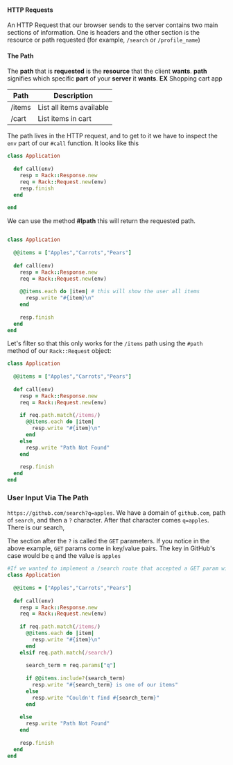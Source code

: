 #### **HTTP Requests** 

An HTTP Request that our browser sends to the server contains two main sections of information. One is headers and the other section is the resource or path requested (for example, `/search` or `/profile_name`)

#### The Path

The **path** that is **requested** is the **resource** that the client **wants**. **path** signifies which specific **part** of your **server** it **wants**. **EX** Shopping cart app

| Path   | Description              |
| ------ | ------------------------ |
| /items | List all items available |
| /cart  | List items in cart       |

The path lives in the HTTP request, and to get to it we have to inspect the `env` part of our `#call` function.  It looks like this

```ruby
class Application
 
  def call(env)
    resp = Rack::Response.new
    req = Rack::Request.new(env)
    resp.finish
  end
 
end
```

We can use the method **#lpath** this will return the requested path. 

```ruby

class Application
 
  @@items = ["Apples","Carrots","Pears"]
 
  def call(env)
    resp = Rack::Response.new
    req = Rack::Request.new(env)
 
    @@items.each do |item| # this will show the user all items 
      resp.write "#{item}\n"
    end
 
    resp.finish
  end
end
```

Let's filter so that this only works for the `/items` path using the `#path` method of our `Rack::Request` object:

```ruby
class Application
 
  @@items = ["Apples","Carrots","Pears"]
 
  def call(env)
    resp = Rack::Response.new
    req = Rack::Request.new(env)
 
    if req.path.match(/items/)
      @@items.each do |item|
        resp.write "#{item}\n"
      end
    else
      resp.write "Path Not Found"
    end
 
    resp.finish
  end
end
```

### User Input Via The Path

`https://github.com/search?q=apples`. We have a domain of `github.com`, path of `search`, and then a `?` character. After that character comes `q=apples`. There is our search, 

 The section after the `?` is called the `GET` parameters. If you notice in the above example, `GET` params come in key/value pairs. The key in GitHub's case would be `q` and the value is `apples`

```ruby
#If we wanted to implement a /search route that accepted a GET param with the key q it would look something like this:
class Application
 
  @@items = ["Apples","Carrots","Pears"]
 
  def call(env)
    resp = Rack::Response.new
    req = Rack::Request.new(env)
 
    if req.path.match(/items/)
      @@items.each do |item|
        resp.write "#{item}\n"
      end
    elsif req.path.match(/search/)
 
      search_term = req.params["q"]
 
      if @@items.include?(search_term)
        resp.write "#{search_term} is one of our items"
      else
        resp.write "Couldn't find #{search_term}"
      end
 
    else
      resp.write "Path Not Found"
    end
 
    resp.finish
  end
end
```

